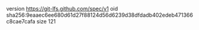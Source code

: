version https://git-lfs.github.com/spec/v1
oid sha256:9eaaec6ee680d61d27f88124d56d6239d38dfdadb402edeb471366c8cae7cafa
size 121
